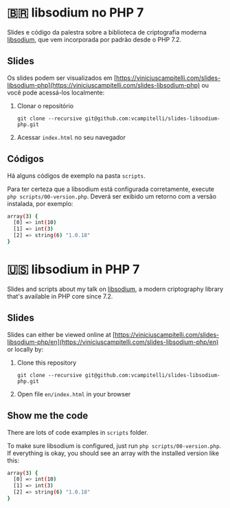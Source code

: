 # :brazil: libsodium no PHP 7
Slides e código da palestra sobre a biblioteca de criptografia moderna [libsodium](https://libsodium.org), que vem
incorporada por padrão desde o PHP 7.2.

## Slides
Os slides podem ser visualizados em 
[https://viniciuscampitelli.com/slides-libsodium-php](https://viniciuscampitelli.com/slides-libsodium-php) ou você pode
acessá-los localmente:

1. Clonar o repositório
    ```
    git clone --recursive git@github.com:vcampitelli/slides-libsodium-php.git
    ```
2. Acessar `index.html` no seu navegador

## Códigos
Há alguns códigos de exemplo na pasta `scripts`.

Para ter certeza que a libsodium está configurada corretamente, execute `php scripts/00-version.php`.
Deverá ser exibido um retorno com a versão instalada, por exemplo:

```sh
array(3) {
  [0] => int(10)
  [1] => int(3)
  [2] => string(6) "1.0.18"
}
```

# :us: libsodium in PHP 7
Slides and scripts about my talk on [libsodium](https://libsodium.org), a modern criptography library that's available
in PHP core since 7.2.

## Slides
Slides can either be viewed online at
[https://viniciuscampitelli.com/slides-libsodium-php/en](https://viniciuscampitelli.com/slides-libsodium-php/en) or
locally by:

1. Clone this repository
    ```
    git clone --recursive git@github.com:vcampitelli/slides-libsodium-php.git
    ```
2. Open file `en/index.html` in your browser

## Show me the code
There are lots of code examples in `scripts` folder.

To make sure libsodium is configured, just run `php scripts/00-version.php`.
If everything is okay, you should see an array with the installed version like this:

```sh
array(3) {
  [0] => int(10)
  [1] => int(3)
  [2] => string(6) "1.0.18"
}
